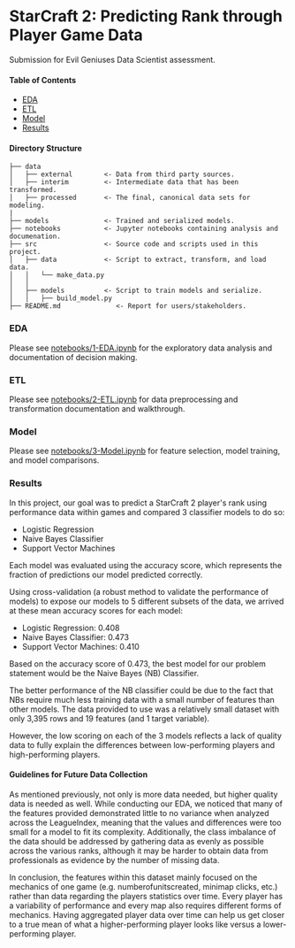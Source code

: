 # StarCraft 2: Predicting Rank through Player Game Data
Submission for Evil Geniuses Data Scientist assessment. 

#### Table of Contents
* [EDA](#eda)
* [ETL](#etl)  
* [Model](#model)
* [Results](#results)

#### Directory Structure
```
├── data
│   ├── external        <- Data from third party sources.
│   ├── interim         <- Intermediate data that has been transformed.
│   ├── processed       <- The final, canonical data sets for modeling.
|
├── models              <- Trained and serialized models.
├── notebooks           <- Jupyter notebooks containing analysis and documenation.
├── src                 <- Source code and scripts used in this project.
│   ├── data            <- Script to extract, transform, and load data.
│   │   └── make_data.py
│   │
│   ├── models          <- Script to train models and serialize.
│   │   ├── build_model.py
├── README.md              <- Report for users/stakeholders.
```

### EDA
Please see [notebooks/1-EDA.ipynb](https://github.com/isacmlee/EG-ds-assessment/blob/main/notebooks/1-EDA.ipynb) for the exploratory data analysis and documentation of decision making. 

### ETL
Please see [notebooks/2-ETL.ipynb](https://github.com/isacmlee/EG-ds-assessment/blob/main/notebooks/2-ETL.ipynb) for data preprocessing and transformation documentation and walkthrough. 

### Model
Please see [notebooks/3-Model.ipynb](https://github.com/isacmlee/EG-ds-assessment/blob/main/notebooks/3-Model.ipynb) for feature selection, model training, and model comparisons. 

### Results 
In this project, our goal was to predict a StarCraft 2 player's rank using performance data within games and compared 3 classifier models to do so: 

* Logistic Regression
* Naive Bayes Classifier
* Support Vector Machines

Each model was evaluated using the accuracy score, which represents the fraction of predictions our model predicted correctly. 

Using cross-validation (a robust method to validate the performance of models) to expose our models to 5 different subsets of the data, we arrived at these mean accuracy scores for each model:

* Logistic Regression: 0.408
* Naive Bayes Classifier: 0.473
* Support Vector Machines: 0.410

Based on the accuracy score of 0.473, the best model for our problem statement would be the Naive Bayes (NB) Classifier. 

The better performance of the NB classifier could be due to the fact that NBs require much less training data with a small number of features than other models. The data provided to use was a relatively small dataset with only 3,395 rows and 19 features (and 1 target variable).

However, the low scoring on each of the 3 models reflects a lack of quality data to fully explain the differences between low-performing players and high-performing players. 

#### Guidelines for Future Data Collection
As mentioned previously, not only is more data needed, but higher quality data is needed as well. While conducting our EDA, we noticed that many of the features provided demonstrated little to no variance when analyzed across the LeagueIndex, meaning that the values and differences were too small for a model to fit its complexity. Additionally, the class imbalance of the data should be addressed by gathering data as evenly as possible across the various ranks, although it may be harder to obtain data from professionals as evidence by the number of missing data. 

In conclusion, the features within this dataset mainly focused on the mechanics of one game (e.g. numberofunitscreated, minimap clicks, etc.) rather than data regarding the players statistics over time. Every player has a variability of performance and every map also requires different forms of mechanics. Having aggregated player data over time can help us get closer to a true mean of what a higher-performing player looks like versus a lower-performing player. 




